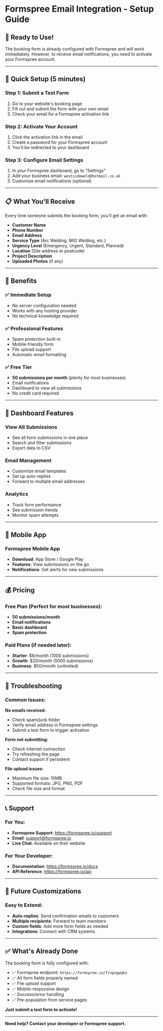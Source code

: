# Formspree Email Integration - Setup Guide

## 🚀 **Ready to Use!**

The booking form is already configured with Formspree and will work immediately. However, to receive email notifications, you need to activate your Formspree account.

---

## 📧 **Quick Setup (5 minutes)**

### Step 1: Submit a Test Form
1. Go to your website's booking page
2. Fill out and submit the form with your own email
3. Check your email for a Formspree activation link

### Step 2: Activate Your Account
1. Click the activation link in the email
2. Create a password for your Formspree account
3. You'll be redirected to your dashboard

### Step 3: Configure Email Settings
1. In your Formspree dashboard, go to "Settings"
2. Add your business email: `westsideweld@hotmail.co.uk`
3. Customize email notifications (optional)

---

## 📋 **What You'll Receive**

Every time someone submits the booking form, you'll get an email with:

- **Customer Name**
- **Phone Number** 
- **Email Address**
- **Service Type** (Arc Welding, MIG Welding, etc.)
- **Urgency Level** (Emergency, Urgent, Standard, Planned)
- **Location** (Site address or postcode)
- **Project Description**
- **Uploaded Photos** (if any)

---

## 🎯 **Benefits**

### ✅ **Immediate Setup**
- No server configuration needed
- Works with any hosting provider
- No technical knowledge required

### ✅ **Professional Features**
- Spam protection built-in
- Mobile-friendly form
- File upload support
- Automatic email formatting

### ✅ **Free Tier**
- **50 submissions per month** (plenty for most businesses)
- Email notifications
- Dashboard to view all submissions
- No credit card required

---

## 🔧 **Dashboard Features**

### View All Submissions
- See all form submissions in one place
- Search and filter submissions
- Export data to CSV

### Email Management
- Customize email templates
- Set up auto-replies
- Forward to multiple email addresses

### Analytics
- Track form performance
- See submission trends
- Monitor spam attempts

---

## 📱 **Mobile App**

### Formspree Mobile App
- **Download**: App Store / Google Play
- **Features**: View submissions on the go
- **Notifications**: Get alerts for new submissions

---

## 💰 **Pricing**

### Free Plan (Perfect for most businesses):
- **50 submissions/month**
- **Email notifications**
- **Basic dashboard**
- **Spam protection**

### Paid Plans (if needed later):
- **Starter**: $8/month (1000 submissions)
- **Growth**: $20/month (5000 submissions)
- **Business**: $50/month (unlimited)

---

## 🚨 **Troubleshooting**

### Common Issues:

**No emails received:**
- Check spam/junk folder
- Verify email address in Formspree settings
- Submit a test form to trigger activation

**Form not submitting:**
- Check internet connection
- Try refreshing the page
- Contact support if persistent

**File upload issues:**
- Maximum file size: 10MB
- Supported formats: JPG, PNG, PDF
- Check file size and format

---

## 📞 **Support**

### For You:
- **Formspree Support**: https://formspree.io/support
- **Email**: support@formspree.io
- **Live Chat**: Available on their website

### For Your Developer:
- **Documentation**: https://formspree.io/docs
- **API Reference**: https://formspree.io/api

---

## 🔄 **Future Customizations**

### Easy to Extend:
- **Auto-replies**: Send confirmation emails to customers
- **Multiple recipients**: Forward to team members
- **Custom fields**: Add more form fields as needed
- **Integrations**: Connect with CRM systems

---

## ✅ **What's Already Done**

The booking form is fully configured with:
- ✅ Formspree endpoint: `https://formspree.io/f/xpzgwqkz`
- ✅ All form fields properly named
- ✅ File upload support
- ✅ Mobile-responsive design
- ✅ Success/error handling
- ✅ Pre-population from service pages

**Just submit a test form to activate!**

---

**Need help? Contact your developer or Formspree support.** 